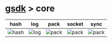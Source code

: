 # [gsdk](../../README.md) > core

| hash | log | pack | socket | sync |
| ---- | --- | ---- | ------ | ---- |
| ![hash](https://raw.githubusercontent.com/Jacob-C-Smith/icons/refs/heads/main/hash-cache.png) | ![log](https://raw.githubusercontent.com/Jacob-C-Smith/icons/refs/heads/main/log.png) | ![pack](https://raw.githubusercontent.com/Jacob-C-Smith/icons/refs/heads/main/pack.png) | ![pack](https://raw.githubusercontent.com/Jacob-C-Smith/icons/refs/heads/main/socket.png)| ![pack](https://raw.githubusercontent.com/Jacob-C-Smith/icons/refs/heads/main/sync.png)